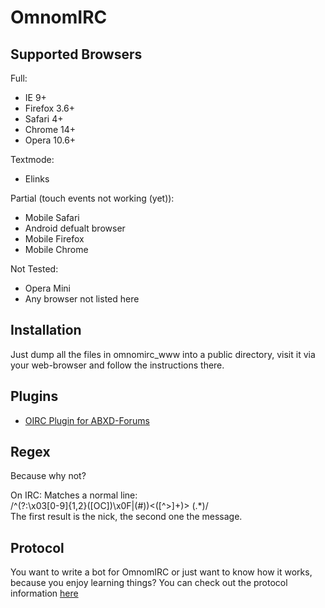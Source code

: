 OmnomIRC
========
Supported Browsers
------------------
Full:
* IE 9+
* Firefox 3.6+
* Safari 4+
* Chrome 14+
* Opera 10.6+

Textmode:
* Elinks

Partial (touch events not working (yet)):
* Mobile Safari
* Android defualt browser
* Mobile Firefox
* Mobile Chrome

Not Tested:
* Opera Mini
* Any browser not listed here

Installation
------------
Just dump all the files in omnomirc_www into a public directory, visit it via your web-browser and follow the instructions there.

Plugins
-------
* [OIRC Plugin for ABXD-Forums](https://github.com/juju2143/ABXD-plugin-OmnomIRC)

Regex
-----
Because why not?

On IRC:
Matches a normal line:  
/^(?:\x03[0-9]{1,2}\([OC]\)\x0F|\(#\))<([^>]+)> (.*)/  
The first result is the nick, the second one the message.

Protocol
--------
You want to write a bot for OmnomIRC or just want to know how it works, because you enjoy learning things?
You can check out the protocol information [here](http://ourl.ca/20700)